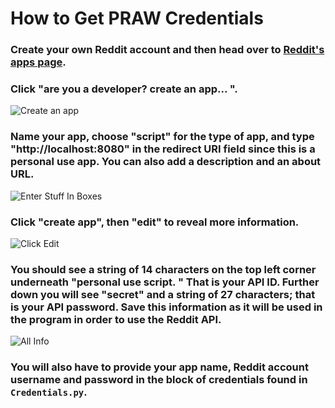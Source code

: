 # How to Get PRAW Credentials

### Create your own Reddit account and then head over to [Reddit's apps page](https://old.reddit.com/prefs/apps). 

### Click "are you a developer? create an app... ". 

![Create an app](https://github.com/JosephLai241/Universal-Reddit-Scraper/blob/master/.github/Screenshots/Reddit%20API/api_1.png)

### Name your app, choose "script" for the type of app, and type "http://localhost:8080" in the redirect URI field since this is a personal use app. You can also add a description and an about URL. 

![Enter Stuff In Boxes](https://github.com/JosephLai241/Universal-Reddit-Scraper/blob/master/.github/Screenshots/Reddit%20API/api_2.png)

### Click "create app", then "edit" to reveal more information. 

![Click Edit](https://github.com/JosephLai241/Universal-Reddit-Scraper/blob/master/.github/Screenshots/Reddit%20API/api_3.png)

### You should see a string of 14 characters on the top left corner underneath "personal use script. " That is your API ID. Further down you will see "secret" and a string of 27 characters; that is your API password. **Save this information as it will be used in the program in order to use the Reddit API**. 

![All Info](https://github.com/JosephLai241/Universal-Reddit-Scraper/blob/master/.github/Screenshots/Reddit%20API/api_4.png)

### You will also have to provide your app name, Reddit account username and password in the block of credentials found in `Credentials.py`.